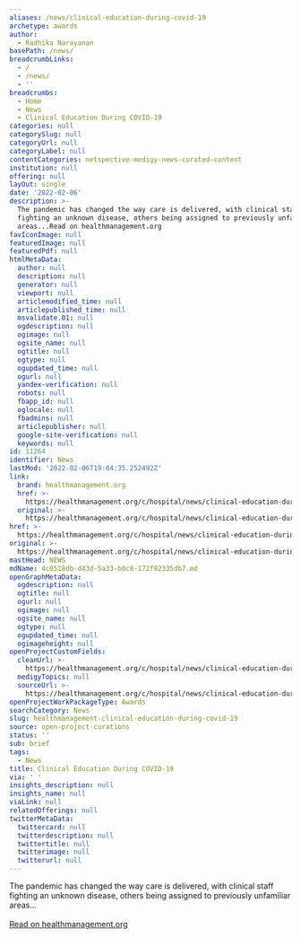 ```yaml
---
aliases: /news/clinical-education-during-covid-19
archetype: awards
author:
  - Radhika Narayanan
basePath: /news/
breadcrumbLinks:
  - /
  - /news/
  - ''
breadcrumbs:
  - Home
  - News
  - Clinical Education During COVID-19
categories: null
categorySlug: null
categoryUrl: null
categoryLabel: null
contentCategories: netspective-medigy-news-curated-content
institution: null
offering: null
layOut: single
date: '2022-02-06'
description: >-
  The pandemic has changed the way care is delivered, with clinical staff
  fighting an unknown disease, others being assigned to previously unfamiliar
  areas...Read on healthmanagement.org
favIconImage: null
featuredImage: null
featuredPdf: null
htmlMetaData:
  author: null
  description: null
  generator: null
  viewport: null
  articlemodified_time: null
  articlepublished_time: null
  msvalidate.01: null
  ogdescription: null
  ogimage: null
  ogsite_name: null
  ogtitle: null
  ogtype: null
  ogupdated_time: null
  ogurl: null
  yandex-verification: null
  robots: null
  fbapp_id: null
  oglocale: null
  fbadmins: null
  articlepublisher: null
  google-site-verification: null
  keywords: null
id: 11264
identifier: News
lastMod: '2022-02-06T19:04:35.252492Z'
link:
  brand: healthmanagement.org
  href: >-
    https://healthmanagement.org/c/hospital/news/clinical-education-during-covid-19
  original: >-
    https://healthmanagement.org/c/hospital/news/clinical-education-during-covid-19
href: >-
  https://healthmanagement.org/c/hospital/news/clinical-education-during-covid-19
original: >-
  https://healthmanagement.org/c/hospital/news/clinical-education-during-covid-19
mastHead: NEWS
mdName: 4c0518db-d43d-5a33-b0c0-172f92335db7.md
openGraphMetaData:
  ogdescription: null
  ogtitle: null
  ogurl: null
  ogimage: null
  ogsite_name: null
  ogtype: null
  ogupdated_time: null
  ogimageheight: null
openProjectCustomFields:
  cleanUrl: >-
    https://healthmanagement.org/c/hospital/news/clinical-education-during-covid-19
  medigyTopics: null
  sourceUrl: >-
    https://healthmanagement.org/c/hospital/news/clinical-education-during-covid-19
openProjectWorkPackageType: Awards
searchCategory: News
slug: healthmanagement-clinical-education-during-covid-19
source: open-project-curations
status: ''
sub: brief
tags:
  - News
title: Clinical Education During COVID-19
via: ' '
insights_description: null
insights_name: null
viaLink: null
relatedOfferings: null
twitterMetaData:
  twittercard: null
  twitterdescription: null
  twittertitle: null
  twitterimage: null
  twitterurl: null
---
```

<p>The pandemic has changed the way care is delivered, with clinical staff fighting an unknown disease, others being assigned to previously unfamiliar areas...<br/><br/><a target="_blank" href=https://healthmanagement.org/c/hospital/news/clinical-education-during-covid-19>Read on healthmanagement.org</a></p>